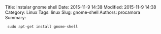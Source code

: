 Title: Instalar gnome shell
Date: 2015-11-9 14:38
Modified: 2015-11-9 14:38
Category: Linux
Tags: linux
Slug: gnome-shell
Authors: procamora
Summary:

` sudo apt-get install gnome-shell`
